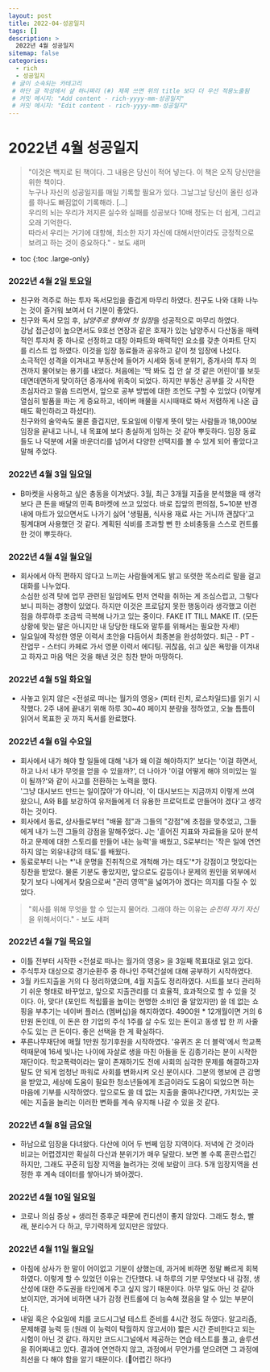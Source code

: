 ```yaml
---
layout: post
title: 2022-04-성공일지
tags: []
description: >
  2022년 4월 성공일지
sitemap: false
categories:
  - rich
  - 성공일지
 # 글이 소속되는 카테고리 
 # 하단 글 작성에서 샾 하나짜리 (#) 제목 쓰면 위의 title 보다 더 우선 적용노출됨 
 # 커밋 메시지: "Add content - rich-yyyy-mm-성공일지"
 # 커밋 메시지: "Edit content - rich-yyyy-mm-성공일지"
---
```



# 2022년 4월 성공일지  
>"이것은 백지로 된 책이다. 그 내용은 당신이 적어 넣는다. 이 책은 오직 당신만을 위한 책이다.  
>누구나 자신의 성공일지를 매일 기록할 필요가 있다. 그날그날 당신이 올린 성과를 하나도 빠짐없이 기록해라. [...]    
>우리의 뇌는 우리가 저지른 실수와 실패를 성공보다 10배 정도는 더 쉽게, 그리고 오래 기억한다.  
>따라서 우리는 거기에 대항해, 최소한 자기 자신에 대해서만이라도 긍정적으로 보려고 하는 것이 중요하다." - 보도 섀퍼

* toc
{:toc .large-only}

### 2022년 4월 2일 토요일    
- 친구와 격주로 하는 투자 독서모임을 즐겁게 마무리 하였다. 친구도 나와 대화 나누는 것이 즐거워 보여서 더 기분이 좋았다. 
- 친구와 독서 모임 후, *남양주로 향하여 첫 임장*을 성공적으로 마무리 하였다.  
강남 접근성이 높으면서도 9호선 연장과 같은 호재가 있는 남양주시 다산동을 매력적인 투자처 중 하나로 선정하고 대장 아파트와 매력적인 요소를 갖춘 아파트 단지를 리스트 업 하였다. 이것을 임장 동료들과 공유하고 같이 첫 임장에 나섰다.  
소극적인 성격을 이겨내고 부동산에 들어가 시세와 동네 분위기, 중개사의 투자 의견까지 물어보는 용기를 내었다. 처음에는 '딱 봐도 집 안 살 것 같은 어린이'를 보듯 데면데면하게 맞이하던 중개사에 위축이 되었다. 하지만 부동산 공부를 갓 시작한 초심자라고 말씀 드리면서, 앞으로 공부 방법에 대한 조언도 구할 수 있었다 (이렇게 열심히 발품을 파는 게 중요하고, 네이버 매물을 시시때때로 봐서 저렴하게 나온 급매도 확인하라고 하셨다!).  
친구와의 술약속도 물론 즐겁지만, 토요일에 이렇게 뜻이 맞는 사람들과 18,000보 임장을 끝내고 나니, 내 목표에 보다 충실하게 임하는 것 같아 뿌듯하다. 임장 동료들도 나 덕분에 서울 바운더리를 넘어서 다양한 선택지를 볼 수 있게 되어 좋았다고 말해 주었다.   

### 2022년 4월 3일 일요일  
- B마켓을 사용하고 싶은 충동을 이겨냈다. 
3월, 최근 3개월 지출을 분석했을 때 생각보다 큰 돈을 배달의 민족 B마켓에 쓰고 있었다. 바로 집앞의 편의점, 5~10분 반경 내에 마트가 있으면서도 나가기 싫어 '생필품, 식사용 재료 사는 거니까 괜찮다'고 핑계대며 사용했던 것 같다. 계획된 식비를 초과할 뻔 한 소비충동을 스스로 컨트롤 한 것이 뿌듯하다.    
  
### 2022년 4월 4일 월요일  
- 회사에서 아직 편하지 않다고 느끼는 사람들에게도 밝고 또렷한 목소리로 말을 걸고 대화를 나누었다.  
소심한 성격 탓에 업무 관련된 일임에도 먼저 연락을 취하는 게 조심스럽고, 그렇다 보니 피하는 경향이 있었다. 하지만 이것은 프로답지 못한 행동이라 생각했고 이런 점을 하루하루 조금씩 극복해 나가고 있는 중이다. FAKE IT TILL MAKE IT. (모든 상황에 맞는 말은 아니지만 내 당당한 태도와 말투를 위해서는 필요한 자세!)  
- 일요일에 작성한 영문 이력서 초안을 다듬어서 최종본을 완성하였다. 퇴근 - PT - 잔업무 - 스터디 카페로 가서 영문 이력서 에디팅. 귀찮음, 쉬고 싶은 욕망을 이겨내고 하자고 마음 먹은 것을 해낸 것은 칭찬 받아 마땅하다. 

### 2022년 4월 5일 화요일  
- 사놓고 읽지 않은 \<전설로 떠나는 월가의 영웅\> (피터 린치, 로스차일드)를 읽기 시작했다. 2주 내에 끝내기 위해 하루 30~40 페이지 분량을 정하였고, 오늘 틈틈이 읽어서 목표한 곳 까지 독서를 완료했다.  

### 2022년 4월 6일 수요일  
- 회사에서 내가 해야 할 일들에 대해 '내가 왜 이걸 해야하지?' 보다는 '이걸 하면서, 하고 나서 내가 무엇을 얻을 수 있을까?', 더 나아가 '이걸 어떻게 해야 의미있는 일이 될까?'와 같이 사고를 전환하는 노력을 했다.  
'그냥 대시보드 만드는 일이잖아'가 아니라, '이 대시보드는 지금까지 이렇게 쓰여 왔으니, A와 B를 보강하여 유저들에게 더 유용한 프로덕트로 만들어야 겠다'고 생각하는 것이다.  
- 회사에서 동료, 상사들로부터 "배울 점"과 그들의 "강점"에 초점을 맞추었고, 그들에게 내가 느낀 그들의 강점을 말해주었다. J는 '흩어진 지표와 자료들을 모아 분석하고 문제에 대한 스토리를 만들어 내는 능력'을 배웠고, S로부터는 '작은 일에 연연하지 않는 외유내강의 태도'를 배웠다.  
- 동료로부터 나는 *'내 운명을 진취적으로 개척해 가는 태도'*가 강점이고 멋있다는 칭찬을 받았다. 물론 기분도 좋았지만, 앞으로도 갈등이나 문제의 원인을 외부에서 찾기 보다 나에게서 찾음으로써 "관리 영역"을 넓여가야 겠다는 의지를 다질 수 있었다. 

> "회사를 위해 무엇을 할 수 있는지 물어라. 그래야 하는 이유는 *순전히 자기 자신*을 위해서이다." - 보도 섀퍼  

### 2022년 4월 7일 목요일  
- 이틀 전부터 시작한 \<전설로 떠나는 월가의 영웅\> 을 3일째 목표대로 읽고 있다.  
- 주식투자 대상으로 경기순환주 중 하나인 주택건설에 대해 공부하기 시작하였다.  
- 3월 카드지출을 거의 다 정리하였으며, 4월 지출도 정리하였다. 시트를 보다 관리하기 쉬운 형태로 바꾸었고, 앞으로 지출관리를 더 효율적, 효과적으로 할 수 있을 것이다. 아, 맞다! (포인트 적립률을 높이는 현명한 소비인 줄 알았지만) 쓸 데 없는 쇼핑을 부추기는 네이버 플러스 (멤버십)을 해지하였다. 4900원 * 12개월이면 거의 6만원 돈인데, 이 돈은 한 기업의 주식 1주를 살 수도 있는 돈이고 동생 밥 한 끼 사줄 수도 있는 큰 돈이다. 좋은 선택을 한 게 확실하다.  
- 푸른나무재단에 매월 1만원 정기후원을 시작하였다. '유퀴즈 온 더 블럭'에서 학교폭력때문에 16세 빛나는 나이에 자살로 생을 마친 아들을 둔 김종기라는 분이 시작한 재단이다. 학교폭력이라는 말이 존재하기도 전에 사회의 심각한 문제를 해결하고자 말도 안 되게 엄청난 파워로 사회를 변화시켜 오신 분이시다. 그분의 행보에 큰 감명을 받았고, 세상에 도움이 필요한 청소년들에게 조금이라도 도움이 되었으면 하는 마음에 기부를 시작하였다. 앞으로도 쓸 데 없는 지출을 줄여나간다면, 가치있는 곳에는 지출을 늘리는 이러한 변화를 계속 유지해 나갈 수 있을 것 같다.  

### 2022년 4월 8일 금요일  
- 하남으로 임장을 다녀왔다. 다산에 이어 두 번쩨 임장 지역이다. 저녁에 간 것이라 비교는 어렵겠지만 확실히 다산과 분위기가 매우 달랐다. 보면 볼 수록 혼란스럽긴 하지만, 그래도 꾸준히 임장 지역을 늘려가는 것에 보람이 크다. 5개 임장지역을 선정한 후 계속 데이터를 쌓아나가 봐야겠다.  

### 2022년 4월 10일 일요일  
- 코로나 의심 증상 + 생리전 증후군 때문에 컨디션이 좋지 않았다. 그래도 청소, 빨래, 분리수거 다 하고, 무기력하게 있지만은 않았다.  

### 2022년 4월 11일 월요일  
- 아침에 상사가 한 말이 어이없고 기분이 상했는데, 과거에 비하면 정말 빠르게 회복하였다. 이렇게 할 수 있었던 이유는 간단했다. 내 하루의 기분 무엇보다 내 감정, 생산성에 대한 주도권을 타인에게 주고 싶지 않기 때문이다. 아무 일도 아닌 것 같아 보이지만, 과거에 비하면 내가 감정 컨트롤에 더 능숙해 졌음을 알 수 있는 부분이다.  
- 내일 혹은 수요일에 치를 코드시그널 테스트 준비를 4시간 정도 하였다. 알고리즘, 문제해결 능력 등 (원래 이 능력이 탁월하지 않고서야) 짧은 시간 준비한다고 되는 시험이 아닌 것 같다. 하지만 코드시그널에서 제공하는 연습 테스트를 풀고, 솔루션을 쥐어짜내고 있다. 결과에 연연하지 않고, 과정에서 무언가를 얻으려면 그 과정에 최선을 다 해야 함을 알기 때문이다. (🐶어렵긴 하다!)
